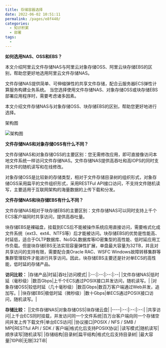 ```yaml
---
title: 存储容器选择
date: 2022-06-02 10:51:11
permalink: /pages/e8f440/
categories:
  - 知识积累
  - 部署
tags:
  - 
---
```

**如何选用NAS、OSS和EBS？**

本文介绍阿里云文件存储NAS与阿里云对象存储OSS、阿里云块存储EBS的区别，帮助您更好地选用阿里云文件存储NAS。

文件存储NAS提供简单、可伸缩弹性的共享文件存储，配合云服务器ECS弹性计算服务构建业务系统。 当您选择使用文件存储NAS、对象存储OSS或块存储EBS部署应用程序时，需要考虑诸多因素。

本文介绍文件存储NAS与对象存储OSS、块存储EBS的区别，帮助您更好地进行选择。

架构图

![架构图](https://cdn.jsdelivr.net/gh/su-dd/cdn/博客/2022/6/2/202206021052111.png)



**文件存储NAS和对象存储OSS有什么不同？**

文件存储NAS和对象存储OSS的主要区别：您无需修改应用，即可直接像访问本地文件系统一样访问文件存储NAS。文件存储NAS提供高吞吐和高IOPS的同时支持文件的随机读写和在线修改。


对象存储OSS是比较新的存储类型，相对于文件存储目录树的组织形式，对象存储OSS采用扁平的文件组织形式，采用RESTFul API接口访问，不支持文件随机读写，主要适用于互联网架构的海量数据的上传下载和分发。


**文件存储NAS和块存储EBS有什么不同？**

文件存储NAS相对于块存储EBS的主要区别：文件存储NAS可以同时支持上千个ECS客户端同时共享访问，提供高吞吐量。

块存储EBS是裸磁盘，挂载到ECS后不能被操作系统应用直接访问，需要格式化成文件系统（ext3、ext4、NTFS等）后才能被访问。块存储EBS的优势是性能高、时延低，适合于OLTP数据库、NoSQL数据库等IO密集型的高性能、低时延应用工作负载。但是块存储EBS无法实现容量弹性扩展，单盘最大容量为32TB，并且对共享访问的支持有限，需要配合类Oracle RAC、WSFC Windows故障转移集群等集群管理软件才能进行共享访问。因此，块存储EBS主要还是针对单ECS的高性能，低时延的存储产品。



**访问比较：**
|存储产品|时延|吞吐|访问模式|
|:--:|:--:|:--:|:--|
|文件存储NAS|低时延（毫秒级）|数百Gbps|上千个ECS通过POSIX接口并发访问，随机读写。|
|对象存储OSS|较低时延（几十毫秒级）|数百Gbps|数百万客户端通过Web并发，追加写。|
|块存储EBS|极低时延（微秒级）|数十Gbps|单ECS通过POSIX接口访问，随机读写。|



**存储比较：**
||文件存储NAS|对象存储OSS|块存储云盘|
|----|:--:|:--:|:--:|
|共享访问|上千台ECS同时挂载，并发访问同一个文件系统|百万台客户端向同一个存储空间并发上传下载文件|单台ECS访问|
|协议接口|POSIX / NFS / SMB / MPI|RESTful API / SDK / 客户端|格式化后支持POSIX协议|
|读写模式|随机读写|顺序读写|随机读写|
|存储结构|目录树|扁平结构|格式化后支持目录树|
|最大容量|10PiB|无限|32TiB|
